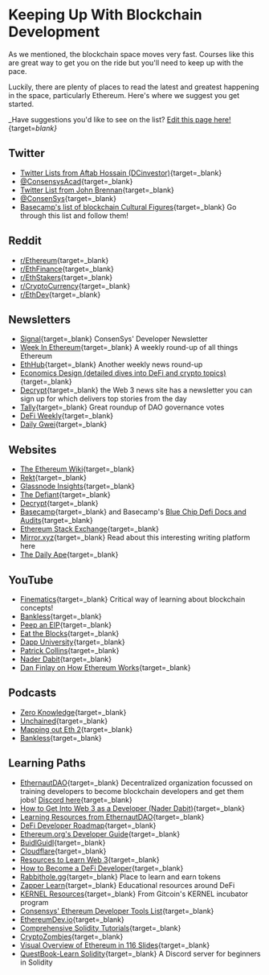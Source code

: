 # Keeping Up With Blockchain Development

As we mentioned, the blockchain space moves very fast. Courses like this are great way to get you on the ride but you'll need to keep up with the pace.

Luckily, there are plenty of places to read the latest and greatest happening in the space, particularly Ethereum. Here's where we suggest you get started.

_Have suggestions you'd like to see on the list? [Edit this page here!](https://github.com/ConsenSys-Academy/Blockchain-Developer-Bootcamp/edit/main/docs/S00-intro/L6-keeping-up/index.md){target=_blank}_

## Twitter

*   [Twitter Lists from Aftab Hossain (DCinvestor)](https://twitter.com/iamDCinvestor/lists){target=_blank}
*   [@ConsensysAcad](https://twitter.com/consensysacad){target=_blank}
*   [Twitter List from John Brennan](https://twitter.com/i/lists/1240026040619106306?s=20){target=_blank}
*   [@ConsenSys](https://twitter.com/consensys){target=_blank}
*   [Basecamp's list of blockchain Cultural Figures](https://www.notion.so/2438c01d787b4dfd8ba3352011f194ff?v=0e065bfd666b4bc4a27216301faf1de1&p=eb0a863295a24191a6eb78a026347381){target=_blank} Go through this list and follow them!

## Reddit

*   [r/Ethereum](https://www.reddit.com/r/ethereum){target=_blank}
*   [r/EthFinance](https://www.reddit.com/r/ethfinance){target=_blank}
*   [r/EthStakers](https://www.reddit.com/r/ethstakers){target=_blank}
*   [r/CryptoCurrency](https://www.reddit.com/r/CryptoCurrency/){target=_blank}
*   [r/EthDev](https://www.reddit.com/r/ethdev/){target=_blank}

## Newsletters

*   [Signal](https://share.hsforms.com/1HiFwsb55S5GUf-EOe0KP8Q2urwb?email=){target=_blank} ConsenSys' Developer Newsletter
*   [Week In Ethereum](https://weekinethereumnews.com/){target=_blank} A weekly round-up of all things Ethereum
*   [EthHub](https://ethhub.io/){target=_blank} Another weekly news round-up
*   [Economics Design (detailed dives into DeFi and crypto topics)](https://economicsdesign.substack.com/){target=_blank}
*   [Decrypt](https://decrypt.co/){target=_blank} the Web 3 news site has a newsletter you can sign up for which delivers top stories from the day
*   [Tally](https://newsletter.withtally.com/?no_cover=true){target=_blank} Great roundup of DAO governance votes
*   [DeFi Weekly](https://defiweekly.substack.com/){target=_blank}
*   [Daily Gwei](https://thedailygwei.substack.com/){target=_blank}

## Websites
- [The Ethereum Wiki](https://eth.wiki/){target=_blank}
- [Rekt](https://rekt.news/){target=_blank}
- [Glassnode Insights](https://insights.glassnode.com/){target=_blank}
- [The Defiant](https://thedefiant.io/){target=_blank}
- [Decrypt](https://decrypt.co){target=_blank}
- [Basecamp](https://www.notion.so/qtativ/Basecamp-55bd8855ed804a449985a0cec6540ae1){target=_blank} and Basecamp's [Blue Chip Defi Docs and Audits](https://www.notion.so/2438c01d787b4dfd8ba3352011f194ff?v=0e065bfd666b4bc4a27216301faf1de1&p=f0a08659cf81453996f3f1250d3cab53){target=_blank}
- [Ethereum Stack Exchange](https://ethereum.stackexchange.com/){target=_blank}
- [Mirror.xyz](https://consensys.net/blog/metamask/mirror-xyz-review-how-to-use-metamask-to-compete-in-the-write-race/){target=_blank} Read about this interesting writing platform here
- [The Daily Ape](http://thedailyape.com){target=_blank}


## YouTube
- [Finematics](https://finematics.com/){target=_blank} Critical way of learning about blockchain concepts!
- [Bankless](https://www.youtube.com/c/Bankless/videos){target=_blank}
- [Peep an EIP](https://www.youtube.com/watch?v=sc1x_du6UXk&list=PL4cwHXAawZxqu0PKKyMzG_3BJV_xZTi1F){target=_blank}
- [Eat the Blocks](https://www.youtube.com/channel/UCZM8XQjNOyG2ElPpEUtNasA){target=_blank}
- [Dapp University](https://www.youtube.com/channel/UCY0xL8V6NzzFcwzHCgB8orQ){target=_blank}
- [Patrick Collins](https://www.youtube.com/channel/UCn-3f8tw_E1jZvhuHatROwA){target=_blank}
- [Nader Dabit](https://www.youtube.com/user/boyindasouth){target=_blank}
- [Dan Finlay on How Ethereum Works](https://www.youtube.com/watch?v=-SMliFtoPn8&list=PLvf2RZCNC-UD2RLRs8jnIkhG8iXiKIH9w){target=_blank}

## Podcasts
- [Zero Knowledge](https://www.zeroknowledge.fm/){target=_blank}
- [Unchained](https://unchainedpodcast.com/){target=_blank}
- [Mapping out Eth 2](https://www.coindesk.com/podcasts/mapping-out-eth-2-0/){target=_blank}
- [Bankless](https://open.spotify.com/show/41TNnXSv5ExcQSzEGLlGhy?si=5FwQQFY1QHyUlaLoN2k-lg){target=_blank}

## Learning Paths
- [EthernautDAO](https://forum.ethernautdao.io/){target=_blank} Decentralized organization focussed on training developers to become blockchain developers and get them jobs! [Discord here](https://discord.gg/RQ5WYDxUF3){target=_blank}
- [How to Get Into Web 3 as a Developer (Nader Dabit)](https://dev.to/dabit3/how-to-get-into-ethereum-crypto-web3-as-a-developer-9l6){target=_blank}
- [Learning Resources from EthernautDAO](https://github.com/ethernautdao/resources){target=_blank}
- [DeFi Developer Roadmap](https://github.com/OffcierCia/DeFi-Developer-Road-Map){target=_blank}
- [Ethereum.org's Developer Guide](https://ethereum.org/en/developers/){target=_blank}
- [BuidlGuidl](https://buidlguidl.com/){target=_blank}
- [Cloudflare](https://cleverflare.com/#/){target=_blank}
- [Resources to Learn Web 3](https://twitter.com/wslyvh/status/1405493777347739654){target=_blank}
- [How to Become a DeFi Developer](https://defiweekly.substack.com/p/how-to-become-a-defi-developer){target=_blank}
- [Rabbithole.gg](https://rabbithole.gg){target=_blank} Place to learn and earn tokens
- [Zapper Learn](https://learn.zapper.fi/){target=_blank} Educational resources around DeFi
- [KERNEL Resources](https://kernel.community/en/resources/){target=_blank} From Gitcoin's KERNEL incubator program
- [Consensys' Ethereum Developer Tools List](https://github.com/ConsenSys/ethereum-developer-tools-list){target=_blank}
- [EthereumDev.io](https://ethereumdev.io/){target=_blank}
- [Comprehensive Solidity Tutorials](https://github.com/willitscale/learning-solidity){target=_blank}
- [CryptoZombies](https://cryptozombies.io/){target=_blank}
- [Visual Overview of Ethereum in 116 Slides](https://takenobu-hs.github.io/downloads/ethereum_evm_illustrated.pdf){target=_blank}
- [QuestBook-Learn Solidity](https://discord.gg/EwvRjGAS){target=_blank} A Discord server for beginners in Solidity
